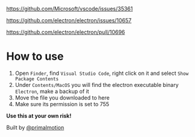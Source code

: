 https://github.com/Microsoft/vscode/issues/35361

https://github.com/electron/electron/issues/10657

https://github.com/electron/electron/pull/10696

# How to use
1. Open `Finder`, find `Visual Studio Code`, right click on it and select `Show Package Contents`
2. Under `Contents/MacOS` you will find the electron executable binary `Electron`, make a backup of it
3. Move the file you downloaded to here
4. Make sure its permission is set to 755

<b>Use this at your own risk! </b>

Built by [@primalmotion](https://github.com/primalmotion)
